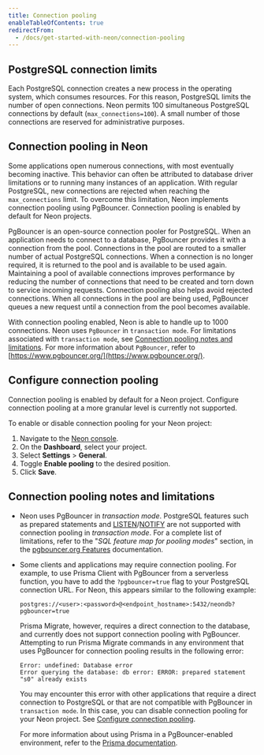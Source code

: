 ```yaml
---
title: Connection pooling
enableTableOfContents: true
redirectFrom:
  - /docs/get-started-with-neon/connection-pooling
---
```


## PostgreSQL connection limits

Each PostgreSQL connection creates a new process in the operating system, which consumes resources. For this reason, PostgreSQL limits the number of open connections. Neon permits 100 simultaneous PostgreSQL connections by default (`max_connections=100`). A small number of those connections are reserved for administrative purposes.

## Connection pooling in Neon

Some applications open numerous connections, with most eventually becoming inactive. This behavior can often be attributed to database driver limitations or to running many instances of an application. With regular PostgreSQL, new connections are rejected when reaching the `max_connections` limit. To overcome this limitation, Neon implements connection pooling using PgBouncer. Connection pooling is enabled by default for Neon projects.

PgBouncer is an open-source connection pooler for PostgreSQL. When an application needs to connect to a database, PgBouncer provides it with a connection from the pool. Connections in the pool are routed to a smaller number of actual PostgreSQL connections. When a connection is no longer required, it is returned to the pool and is available to be used again. Maintaining a pool of available connections improves performance by reducing the number of connections that need to be created and torn down to service incoming requests. Connection pooling also helps avoid rejected connections. When all connections in the pool are being used, PgBouncer queues a new request until a connection from the pool becomes available.

With connection pooling enabled, Neon is able to handle up to 1000 connections. Neon uses `PgBouncer` in `transaction mode`. For limitations associated with `transaction mode`, see [Connection pooling notes and limitations](#connection-pooling-notes-and-limitations). For more information about `PgBouncer`, refer to [https://www.pgbouncer.org/](https://www.pgbouncer.org/).

## Configure connection pooling

Connection pooling is enabled by default for a Neon project. Configure connection pooling at a more granular level is currently not supported.

To enable or disable connection pooling for your Neon project:

1. Navigate to the [Neon console](https://console.neon.tech/).
2. On the **Dashboard**, select your project.
3. Select **Settings** > **General**.
5. Toggle **Enable pooling** to the desired position.
6. Click **Save**.

## Connection pooling notes and limitations

- Neon uses PgBouncer in _transaction mode_. PostgreSQL features such as prepared statements and [LISTEN](https://www.postgresql.org/docs/15/sql-listen.html)/[NOTIFY](https://www.postgresql.org/docs/15/sql-notify.html) are not supported with connection pooling in _transaction mode_. For a complete list of limitations, refer to the "_SQL feature map for pooling modes_" section, in the [pgbouncer.org Features](https://www.pgbouncer.org/features.html) documentation.
- Some clients and applications may require connection pooling. For example, to use Prisma Client with PgBouncer from a serverless function, you have to add the `?pgbouncer=true` flag to your PostgreSQL connection URL. For Neon, this appears similar to the following example:

  ```text
  postgres://<user>:<password>@<endpoint_hostname>:5432/neondb?pgbouncer=true
  ```

  Prisma Migrate, however, requires a direct connection to the database, and currently does not support connection pooling with PgBouncer. Attempting to run Prisma Migrate commands in any environment that uses PgBouncer for connection pooling results in the following error:

  ```text
  Error: undefined: Database error
  Error querying the database: db error: ERROR: prepared statement "s0" already exists
  ```

  You may encounter this error with other applications that require a direct connection to PostgreSQL or that are not compatible with PgBouncer in `transaction mode`. In this case, you can disable connection pooling for your Neon project. See [Configure connection pooling](#configure-connection-pooling).

  For more information about using Prisma in a PgBouncer-enabled environment, refer to the [Prisma documentation](https://www.prisma.io/docs/guides/performance-and-optimization/connection-management/configure-pg-bouncer#add-pgbouncer-to-the-connection-url).
